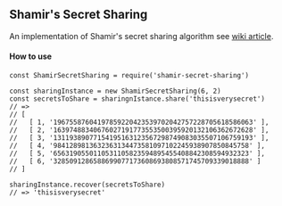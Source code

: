 ## Shamir's Secret Sharing

An implementation of Shamir's secret sharing algorithm see [wiki article](https://en.wikipedia.org/wiki/Shamir%27s_Secret_Sharing).

#### How to use

```JS
const ShamirSecretSharing = require('shamir-secret-sharing')

const sharingInstance = new ShamirSecretSharing(6, 2)
const secretsToShare = sharingnIstance.share('thisisverysecret')
// => 
// [
//   [ 1, '19675587604197859220423539702042757228705618586063' ],
//   [ 2, '16397488340676027191773553500395920132106362672628' ],
//   [ 3, '13119389077154195163123567298749083035507106759193' ],
//   [ 4, '9841289813632363134473581097102245938907850845758' ],
//   [ 5, '6563190550110531105823594895455408842308594932323' ],
//   [ 6, '3285091286588699077173608693808571745709339018888' ]
// ]

sharingInstance.recover(secretsToShare)
// => 'thisisverysecret'
```
